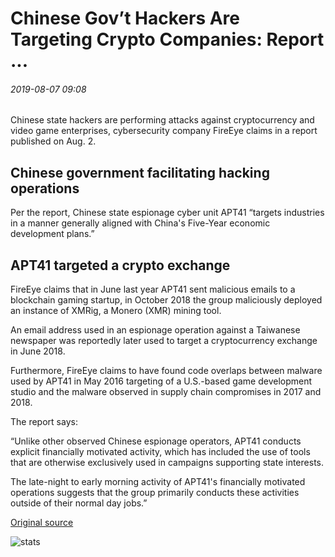 # Chinese Gov’t Hackers Are Targeting Crypto Companies: Report ...

###### 2019-08-07 09:08

Chinese state hackers are performing attacks against cryptocurrency and video game enterprises, cybersecurity company FireEye claims in a report published on Aug. 2.

## Chinese government facilitating hacking operations

Per the report, Chinese state espionage cyber unit APT41 “targets industries in a manner generally aligned with China's Five-Year economic development plans.”

## APT41 targeted a crypto exchange

FireEye claims that in June last year APT41 sent malicious emails to a blockchain gaming startup, in October 2018 the group maliciously deployed an instance of XMRig, a Monero (XMR) mining tool.

An email address used in an espionage operation against a Taiwanese newspaper was reportedly later used to target a cryptocurrency exchange in June 2018.

Furthermore, FireEye claims to have found code overlaps between malware used by APT41 in May 2016 targeting of a U.S.-based game development studio and the malware observed in supply chain compromises in 2017 and 2018.

The report says:

“Unlike other observed Chinese espionage operators, APT41 conducts explicit financially motivated activity, which has included the use of tools that are otherwise exclusively used in campaigns supporting state interests.

The late-night to early morning activity of APT41's financially motivated operations suggests that the group primarily conducts these activities outside of their normal day jobs.”

[Original source](https://cointelegraph.com/news/chinese-govt-hackers-are-targeting-crypto-companies-report)

![stats](https://c.statcounter.com/11760860/0/a89fa40b/1/ "stats")